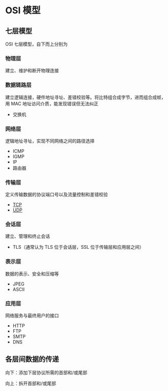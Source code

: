 # OSI 模型

## 七层模型

OSI 七层模型，自下而上分别为

### 物理层

建立、维护和断开物理连接

### 数据链路层

建立逻辑连接，硬件地址寻址、差错校验等。将比特组合成字节，进而组合成帧，用 MAC 地址访问介质，能发现错误但无法纠正

- 交换机

### 网络层

逻辑地址寻址，实现不同网络之间的路径选择

- ICMP
- IGMP
- IP
- 路由器

### 传输层

定义传输数据的协议端口号以及流量控制和差错校验

- [TCP](TCP#TCP)
- [UDP](UDP#UDP)

### 会话层

建立、管理和终止会话

- TLS（通常认为 TLS 位于会话层，SSL 位于传输层和应用层之间）

### 表示层

数据的表示、安全和压缩等

- JPEG
- ASCII

### 应用层

网络服务与最终用户的接口

- HTTP
- FTP
- SMTP
- DNS

## 各层间数据的传递

向下：添加下层协议所需的首部和/或尾部

向上：拆开首部和/或尾部
